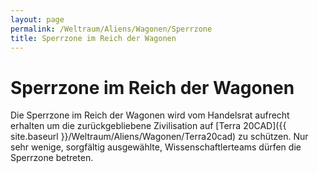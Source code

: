 ```yaml
---
layout: page
permalink: /Weltraum/Aliens/Wagonen/Sperrzone
title: Sperrzone im Reich der Wagonen
---
```



# Sperrzone im Reich der Wagonen


Die Sperrzone im Reich der Wagonen wird vom Handelsrat aufrecht erhalten um die zurückgebliebene Zivilisation auf [Terra 20CAD]({{ site.baseurl }}/Weltraum/Aliens/Wagonen/Terra20cad) zu schützen. Nur sehr wenige, sorgfältig ausgewählte, Wissenschaftlerteams dürfen die Sperrzone betreten.



